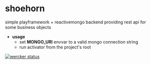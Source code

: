 shoehorn
========

simple playframework + reactivemongo backend providing rest api for some business objects

* **usage**
  * set **MONGO_URI** envvar to a valid mongo connection string
  * run activator from the project's root

[![wercker status](https://app.wercker.com/status/2a02e36e8f1a10f66ddcae1990fc6bfa/m "wercker status")](https://app.wercker.com/project/bykey/2a02e36e8f1a10f66ddcae1990fc6bfa)
